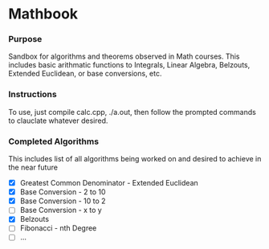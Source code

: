 # Mathbook

### Purpose
Sandbox for algorithms and theorems observed in Math courses. 
This includes basic arithmatic functions to Integrals, Linear Algebra, Belzouts, Extended Euclidean, or base conversions, etc.

### Instructions
To use, just compile calc.cpp, ./a.out, then follow the prompted commands to 
clauclate whatever desired.

### Completed Algorithms
This includes list of all algorithms being worked on and desired to achieve in the near future

- [X] Greatest Common Denominator - Extended Euclidean
- [X] Base Conversion - 2 to 10
- [X] Base Conversion - 10 to 2
- [ ] Base Conversion - x to y
- [X] Belzouts 
- [ ] Fibonacci - nth Degree
- [ ] ...
